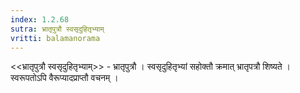 ```yaml
---
index: 1.2.68
sutra: भ्रातृपुत्रौ स्वसृदुहितृभ्याम्
vritti: balamanorama
---
```


<<भ्रातृपुत्रौ स्वसृदुहितृभ्याम्>> - भ्रातृपुत्रौ । स्वसृदुहितृभ्यां सहोक्तौ क्रमात् भ्रातृपत्रौ शिष्यते । स्वरूपतोऽपि वैरूप्यादप्राप्तौ वचनम् । 